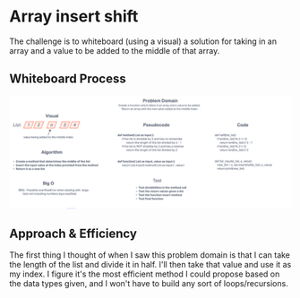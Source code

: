 # Array insert shift  
The challenge is to whiteboard (using a visual) a solution for taking in an array and a value to be added to the middle
of that array.  

## Whiteboard Process
![Whiteboard Process](arrayInsertShift.png)

## Approach & Efficiency
The first thing I thought of when I saw this problem domain is that I can take the length of the list and divide it in
half. I'll then take that value and use it as my index. I figure it's the most efficient method I could propose based
on the data types given, and I won't have to build any sort of loops/recursions.

